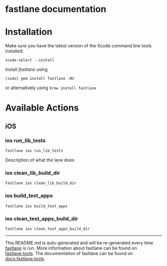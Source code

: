 fastlane documentation
================
# Installation

Make sure you have the latest version of the Xcode command line tools installed:

```
xcode-select --install
```

Install _fastlane_ using
```
[sudo] gem install fastlane -NV
```
or alternatively using `brew install fastlane`

# Available Actions
## iOS
### ios run_lib_tests
```
fastlane ios run_lib_tests
```
Description of what the lane does
### ios clean_lib_build_dir
```
fastlane ios clean_lib_build_dir
```

### ios build_test_apps
```
fastlane ios build_test_apps
```

### ios clean_test_apps_build_dir
```
fastlane ios clean_test_apps_build_dir
```


----

This README.md is auto-generated and will be re-generated every time [fastlane](https://fastlane.tools) is run.
More information about fastlane can be found on [fastlane.tools](https://fastlane.tools).
The documentation of fastlane can be found on [docs.fastlane.tools](https://docs.fastlane.tools).
